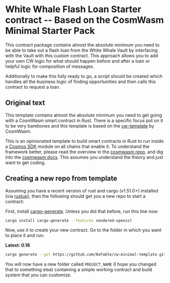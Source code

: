 # White Whale Flash Loan Starter contract -- Based on the CosmWasm Minimal Starter Pack

This contract package contains almost the absolute minimum you need to be able to take out a flash loan from the White Whale Vault by interfacing with the Vault with this custom contract. This approach allows you to add your own CW logic for what should happen before and after a loan or helpful logic for composition of messages. 

Additionally to make this fully ready to go, a script should be created which handles all the business logic of finding opportunities 
and then calls this contract to request a loan.

## Original text

This template contains almost the absolute minimum you need to get going with a CosmWasm smart contract in Rust. There is a specific focus put on it to be very barebones and this template is based on the [cw-template](https://raw.githubusercontent.com/CosmWasm/cw-template) by CosmWasm.

This is an opinionated template to build smart contracts in Rust to run inside a
[Cosmos SDK](https://github.com/cosmos/cosmos-sdk) module on all chains that enable it.
To understand the framework better, please read the overview in the
[cosmwasm repo](https://github.com/CosmWasm/cosmwasm/blob/master/README.md),
and dig into the [cosmwasm docs](https://www.cosmwasm.com).
This assumes you understand the theory and just want to get coding.

## Creating a new repo from template

Assuming you have a recent version of rust and cargo (v1.51.0+) installed
(via [rustup](https://rustup.rs/)),
then the following should get you a new repo to start a contract:

First, install
[cargo-generate](https://github.com/ashleygwilliams/cargo-generate).
Unless you did that before, run this line now:

```sh
cargo install cargo-generate --features vendored-openssl
```

Now, use it to create your new contract.
Go to the folder in which you want to place it and run:


**Latest: 0.16**

```sh
cargo generate --git https://github.com/0xFable/cw-minimal-template.git --name PROJECT_NAME
````

You will now have a new folder called `PROJECT_NAME` (I hope you changed that to something else)
containing a simple working contract and build system that you can customize.